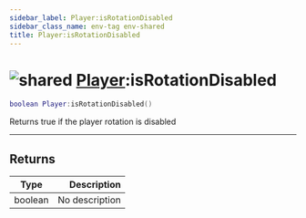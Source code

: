 ```yaml
---
sidebar_label: Player:isRotationDisabled
sidebar_class_name: env-tag env-shared
title: Player:isRotationDisabled
---
```


# <img src='/img/wiki/shared.png' alt='shared' classname='env-tag' /> [Player](../player/README.md):isRotationDisabled

```lua
boolean Player:isRotationDisabled()
```

Returns true if the player rotation is disabled<br/>

-----------------
## Returns

| Type   | Description |
| ------ | ----------: |
| boolean | No description |
